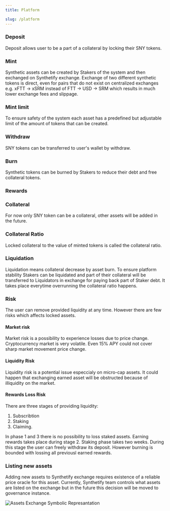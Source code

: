 ```yaml
---
title: Platform

slug: /platform
---
```


### Deposit

Deposit allows user to be a part of a collateral by locking their SNY tokens.

### Mint

Synthetic assets can be created by Stakers of the system and then exchanged on Synthetify exchange. Exchange of two different synthetic tokens is direct, even for pairs that do not exist on centralized exchanges e.g. xFTT -> xSRM instead of FTT -> USD -> SRM which results in much lower exchange fees and slippage.

### Mint limit

To ensure safety of the system each asset has a predefined but adjustable limit of the amount of tokens that can be created.

### Withdraw

SNY tokens can be transferred to user's wallet by withdraw.

### Burn

Synthetic tokens can be burned by Stakers to reduce their debt and free collateral tokens.

### Rewards

### Collateral

For now only SNY token can be a collateral, other assets will be added in the future.

### Collateral Ratio

Locked collateral to the value of minted tokens is called the collateral ratio.

### Liquidation

Liquidation means collateral decrease by asset burn. To ensure platform stability Stakers can be liquidated and part of their collateral will be transferred to Liquidators in exchange for paying back part of Staker debt. It takes place everytime overrunning the collateral ratio happens.

### Risk

The user can remove provided liquidity at any time. However there are few risks which affects locked assets.

#### Market risk

Market risk is a possibility to experience losses due to price change. Cryptocurrency market is very volatile. Even 15% APY could not cover sharp market movement price change.

#### Liquidity Risk

Liquidity risk is a potential issue especcialy on micro-cap assets. It could happen that exchanging earned asset will be obstructed because of illiquidity on the market.

#### Rewards Loss Risk

There are three stages of providing liquidity:

1. Subscribtion
2. Staking
3. Claiming.

In phase 1 and 3 there is no possibility to loss staked assets. Earning rewards takes place during stage 2. Staking phase takes two weeks. During this stage the user can freely withdraw its deposit. However burning is bounded with lossing all previousl earned rewards.

### Listing new assets

Adding new assets to Synthetify exchange requires existence of a reliable price oracle for this asset. Currently, Synthetify team controls what assets are listed on the exchange but in the future this decision will be moved to governance instance.

![Assets Exchange Symbolic Represantation](https://i.imgur.com/yT9BdQe.png)
